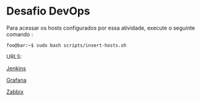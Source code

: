 # Desafio DevOps

Para acessar os hosts configurados por essa atividade, execute o seguinte comando :

```console
foo@bar:~$ sudo bash scripts/insert-hosts.sh
```
URLS:

[Jenkins](http://jenkins.desafio)

[Grafana](http://grafana.desafio)

[Zabbix](http://zabbix.desafio)


